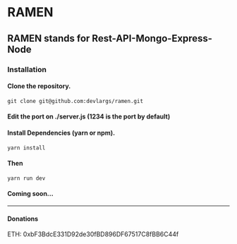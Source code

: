 # RAMEN

## RAMEN stands for Rest-API-Mongo-Express-Node
 
### Installation

#### Clone the repository.
```
git clone git@github.com:devlargs/ramen.git
```

#### Edit the port on ./server.js (1234 is the port by default)

#### Install Dependencies (yarn or npm).
```
yarn install
```

#### Then 
```
yarn run dev
```

#### Coming soon...
---------
#### Donations 
ETH: 0xbF3BdcE331D92de30fBD896DF67517C8fBB6C44f
